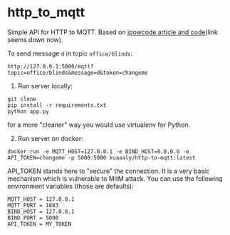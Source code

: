 # http_to_mqtt

Simple API for HTTP to MQTT. Based on [jpowcode article and code](http://jpowcode.com/http_to_mqtt.html)(link seems down now).

To send message `d` in topic `office/blinds`:
```
http://127.0.0.1:5000/mqtt?topic=office/blinds&message=d&token=changeme
```

1. Run server locally:
```
git clone
pip install -r requirements.txt
python app.py
```
for a more "cleaner" way you would use virtualenv for Python.

2. Run server on docker:
```
docker run -e MQTT_HOST=127.0.0.1 -e BIND_HOST=0.0.0.0 -e API_TOKEN=changeme -p 5000:5000 kuaaaly/http-to-mqtt:latest
```
API_TOKEN stands here to "secure" the connection.
It is a very basic mechanism which is vulnerable to MitM attack.
You can use the following environment variables (those are defaults):
```
MQTT_HOST = 127.0.0.1
MQTT_PORT = 1883
BIND_HOST = 127.0.0.1
BIND_PORT = 5000
API_TOKEN = MY_TOKEN
```
